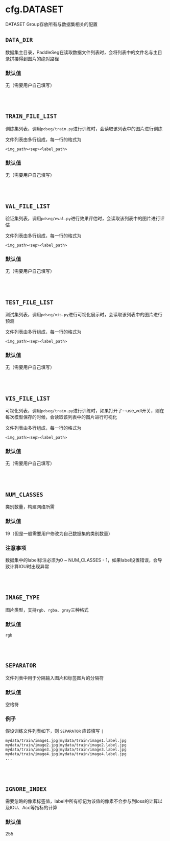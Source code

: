 # cfg.DATASET

DATASET Group存放所有与数据集相关的配置

## `DATA_DIR`

数据集主目录，PaddleSeg在读取数据文件列表时，会将列表中的文件名与主目录拼接得到图片的绝对路径

### 默认值

无（需要用户自己填写）

<br/>
<br/>

## `TRAIN_FILE_LIST`

训练集列表，调用`pdseg/train.py`进行训练时，会读取该列表中的图片进行训练

文件列表由多行组成，每一行的格式为
```
<img_path><sep><label_path>
```
### 默认值

无（需要用户自己填写）

<br/>
<br/>

## `VAL_FILE_LIST`

验证集列表，调用`pdseg/eval.py`进行效果评估时，会读取该列表中的图片进行评估

文件列表由多行组成，每一行的格式为
```
<img_path><sep><label_path>
```

### 默认值

无（需要用户自己填写）

<br/>
<br/>

## `TEST_FILE_LIST`

测试集列表，调用`pdseg/vis.py`进行可视化展示时，会读取该列表中的图片进行预测

文件列表由多行组成，每一行的格式为
```
<img_path><sep><label_path>
```

### 默认值

无（需要用户自己填写）

<br/>
<br/>

## `VIS_FILE_LIST`

可视化列表，调用`pdseg/train.py`进行训练时，如果打开了--use_vdl开关，则在每次模型保存的时候，会读取该列表中的图片进行可视化

文件列表由多行组成，每一行的格式为
```
<img_path><sep><label_path>
```

### 默认值

无（需要用户自己填写）

<br/>
<br/>

## `NUM_CLASSES`

类别数量，构建网络所需

### 默认值

19（但是一般需要用户修改为自己数据集的类别数量）

### 注意事项

数据集中的label标注必须为0 ~ NUM_CLASSES - 1，如果label设置错误，会导致计算IOU时出现异常

<br/>
<br/>

## `IMAGE_TYPE`

图片类型，支持`rgb`、`rgba`、`gray`三种格式

### 默认值

`rgb`

<br/>
<br/>

## `SEPARATOR`

文件列表中用于分隔输入图片和标签图片的分隔符

### 默认值

空格符` `

### 例子
假设训练文件列表如下，则 `SEPARATOR` 应该填写 `|`
```
mydata/train/image1.jpg|mydata/train/image1.label.jpg
mydata/train/image2.jpg|mydata/train/image2.label.jpg
mydata/train/image3.jpg|mydata/train/image3.label.jpg
mydata/train/image4.jpg|mydata/train/image4.label.jpg
...
```

<br/>
<br/>

## `IGNORE_INDEX`
需要忽略的像素标签值，label中所有标记为该值的像素不会参与到loss的计算以及IOU、Acc等指标的计算

### 默认值

255
